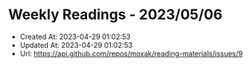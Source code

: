 # Weekly Readings - 2023/05/06

- Created At: 2023-04-29 01:02:53
- Updated At: 2023-04-29 01:02:53
- Url: https://api.github.com/repos/moxak/reading-materials/issues/9

